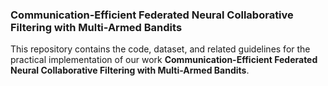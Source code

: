 ### Communication-Efficient Federated Neural Collaborative Filtering with Multi-Armed Bandits
This repository contains the code, dataset, and related guidelines for the practical implementation of our work **Communication-Efficient Federated Neural Collaborative Filtering with Multi-Armed Bandits**. 
